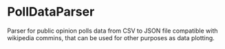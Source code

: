 # PollDataParser
Parser for public opinion polls data from CSV to JSON file compatible with wikipedia commins, that can be used for other purposes as data plotting.
